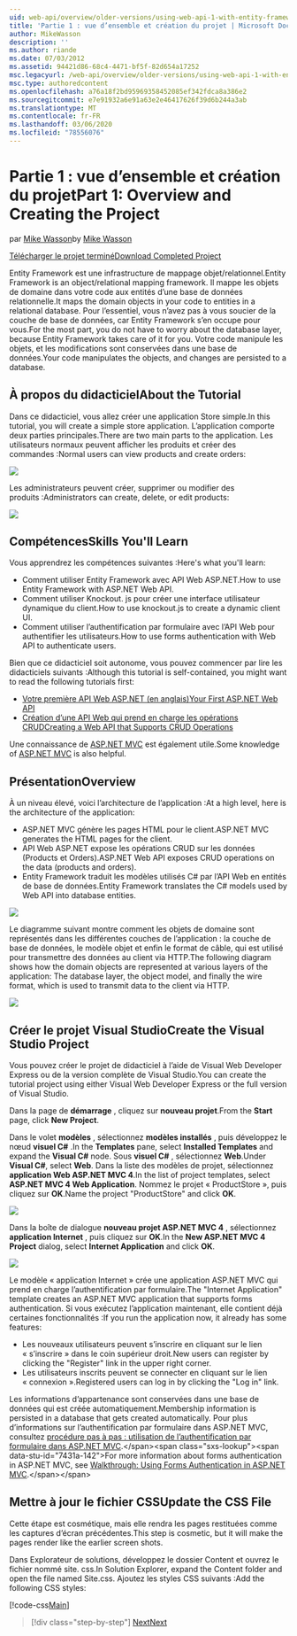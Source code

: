 ```yaml
---
uid: web-api/overview/older-versions/using-web-api-1-with-entity-framework-5/using-web-api-with-entity-framework-part-1
title: 'Partie 1 : vue d’ensemble et création du projet | Microsoft Docs'
author: MikeWasson
description: ''
ms.author: riande
ms.date: 07/03/2012
ms.assetid: 94421d86-68c4-4471-bf5f-82d654a17252
msc.legacyurl: /web-api/overview/older-versions/using-web-api-1-with-entity-framework-5/using-web-api-with-entity-framework-part-1
msc.type: authoredcontent
ms.openlocfilehash: a76a18f2bd95969358452085ef342fdca8a386e2
ms.sourcegitcommit: e7e91932a6e91a63e2e46417626f39d6b244a3ab
ms.translationtype: MT
ms.contentlocale: fr-FR
ms.lasthandoff: 03/06/2020
ms.locfileid: "78556076"
---
```

# <a name="part-1-overview-and-creating-the-project"></a><span data-ttu-id="7431a-102">Partie 1 : vue d’ensemble et création du projet</span><span class="sxs-lookup"><span data-stu-id="7431a-102">Part 1: Overview and Creating the Project</span></span>

<span data-ttu-id="7431a-103">par [Mike Wasson](https://github.com/MikeWasson)</span><span class="sxs-lookup"><span data-stu-id="7431a-103">by [Mike Wasson](https://github.com/MikeWasson)</span></span>

[<span data-ttu-id="7431a-104">Télécharger le projet terminé</span><span class="sxs-lookup"><span data-stu-id="7431a-104">Download Completed Project</span></span>](https://code.msdn.microsoft.com/ASP-NET-Web-API-with-afa30545)

<span data-ttu-id="7431a-105">Entity Framework est une infrastructure de mappage objet/relationnel.</span><span class="sxs-lookup"><span data-stu-id="7431a-105">Entity Framework is an object/relational mapping framework.</span></span> <span data-ttu-id="7431a-106">Il mappe les objets de domaine dans votre code aux entités d’une base de données relationnelle.</span><span class="sxs-lookup"><span data-stu-id="7431a-106">It maps the domain objects in your code to entities in a relational database.</span></span> <span data-ttu-id="7431a-107">Pour l’essentiel, vous n’avez pas à vous soucier de la couche de base de données, car Entity Framework s’en occupe pour vous.</span><span class="sxs-lookup"><span data-stu-id="7431a-107">For the most part, you do not have to worry about the database layer, because Entity Framework takes care of it for you.</span></span> <span data-ttu-id="7431a-108">Votre code manipule les objets, et les modifications sont conservées dans une base de données.</span><span class="sxs-lookup"><span data-stu-id="7431a-108">Your code manipulates the objects, and changes are persisted to a database.</span></span>

## <a name="about-the-tutorial"></a><span data-ttu-id="7431a-109">À propos du didacticiel</span><span class="sxs-lookup"><span data-stu-id="7431a-109">About the Tutorial</span></span>

<span data-ttu-id="7431a-110">Dans ce didacticiel, vous allez créer une application Store simple.</span><span class="sxs-lookup"><span data-stu-id="7431a-110">In this tutorial, you will create a simple store application.</span></span> <span data-ttu-id="7431a-111">L’application comporte deux parties principales.</span><span class="sxs-lookup"><span data-stu-id="7431a-111">There are two main parts to the application.</span></span> <span data-ttu-id="7431a-112">Les utilisateurs normaux peuvent afficher les produits et créer des commandes :</span><span class="sxs-lookup"><span data-stu-id="7431a-112">Normal users can view products and create orders:</span></span>

![](using-web-api-with-entity-framework-part-1/_static/image1.png)

<span data-ttu-id="7431a-113">Les administrateurs peuvent créer, supprimer ou modifier des produits :</span><span class="sxs-lookup"><span data-stu-id="7431a-113">Administrators can create, delete, or edit products:</span></span>

![](using-web-api-with-entity-framework-part-1/_static/image2.png)

## <a name="skills-youll-learn"></a><span data-ttu-id="7431a-114">Compétences</span><span class="sxs-lookup"><span data-stu-id="7431a-114">Skills You'll Learn</span></span>

<span data-ttu-id="7431a-115">Vous apprendrez les compétences suivantes :</span><span class="sxs-lookup"><span data-stu-id="7431a-115">Here's what you'll learn:</span></span>

- <span data-ttu-id="7431a-116">Comment utiliser Entity Framework avec API Web ASP.NET.</span><span class="sxs-lookup"><span data-stu-id="7431a-116">How to use Entity Framework with ASP.NET Web API.</span></span>
- <span data-ttu-id="7431a-117">Comment utiliser Knockout. js pour créer une interface utilisateur dynamique du client.</span><span class="sxs-lookup"><span data-stu-id="7431a-117">How to use knockout.js to create a dynamic client UI.</span></span>
- <span data-ttu-id="7431a-118">Comment utiliser l’authentification par formulaire avec l’API Web pour authentifier les utilisateurs.</span><span class="sxs-lookup"><span data-stu-id="7431a-118">How to use forms authentication with Web API to authenticate users.</span></span>

<span data-ttu-id="7431a-119">Bien que ce didacticiel soit autonome, vous pouvez commencer par lire les didacticiels suivants :</span><span class="sxs-lookup"><span data-stu-id="7431a-119">Although this tutorial is self-contained, you might want to read the following tutorials first:</span></span>

- [<span data-ttu-id="7431a-120">Votre première API Web ASP.NET (en anglais)</span><span class="sxs-lookup"><span data-stu-id="7431a-120">Your First ASP.NET Web API</span></span>](../../getting-started-with-aspnet-web-api/tutorial-your-first-web-api.md)
- [<span data-ttu-id="7431a-121">Création d’une API Web qui prend en charge les opérations CRUD</span><span class="sxs-lookup"><span data-stu-id="7431a-121">Creating a Web API that Supports CRUD Operations</span></span>](../creating-a-web-api-that-supports-crud-operations.md)

<span data-ttu-id="7431a-122">Une connaissance de [ASP.NET MVC](../../../../mvc/index.md) est également utile.</span><span class="sxs-lookup"><span data-stu-id="7431a-122">Some knowledge of [ASP.NET MVC](../../../../mvc/index.md) is also helpful.</span></span>

## <a name="overview"></a><span data-ttu-id="7431a-123">Présentation</span><span class="sxs-lookup"><span data-stu-id="7431a-123">Overview</span></span>

<span data-ttu-id="7431a-124">À un niveau élevé, voici l’architecture de l’application :</span><span class="sxs-lookup"><span data-stu-id="7431a-124">At a high level, here is the architecture of the application:</span></span>

- <span data-ttu-id="7431a-125">ASP.NET MVC génère les pages HTML pour le client.</span><span class="sxs-lookup"><span data-stu-id="7431a-125">ASP.NET MVC generates the HTML pages for the client.</span></span>
- <span data-ttu-id="7431a-126">API Web ASP.NET expose les opérations CRUD sur les données (Products et Orders).</span><span class="sxs-lookup"><span data-stu-id="7431a-126">ASP.NET Web API exposes CRUD operations on the data (products and orders).</span></span>
- <span data-ttu-id="7431a-127">Entity Framework traduit les modèles utilisés C# par l’API Web en entités de base de données.</span><span class="sxs-lookup"><span data-stu-id="7431a-127">Entity Framework translates the C# models used by Web API into database entities.</span></span>

![](using-web-api-with-entity-framework-part-1/_static/image3.png)

<span data-ttu-id="7431a-128">Le diagramme suivant montre comment les objets de domaine sont représentés dans les différentes couches de l’application : la couche de base de données, le modèle objet et enfin le format de câble, qui est utilisé pour transmettre des données au client via HTTP.</span><span class="sxs-lookup"><span data-stu-id="7431a-128">The following diagram shows how the domain objects are represented at various layers of the application: The database layer, the object model, and finally the wire format, which is used to transmit data to the client via HTTP.</span></span>

![](using-web-api-with-entity-framework-part-1/_static/image4.png)

## <a name="create-the-visual-studio-project"></a><span data-ttu-id="7431a-129">Créer le projet Visual Studio</span><span class="sxs-lookup"><span data-stu-id="7431a-129">Create the Visual Studio Project</span></span>

<span data-ttu-id="7431a-130">Vous pouvez créer le projet de didacticiel à l’aide de Visual Web Developer Express ou de la version complète de Visual Studio.</span><span class="sxs-lookup"><span data-stu-id="7431a-130">You can create the tutorial project using either Visual Web Developer Express or the full version of Visual Studio.</span></span>

<span data-ttu-id="7431a-131">Dans la page de **démarrage** , cliquez sur **nouveau projet**.</span><span class="sxs-lookup"><span data-stu-id="7431a-131">From the **Start** page, click **New Project**.</span></span>

<span data-ttu-id="7431a-132">Dans le volet **modèles** , sélectionnez **modèles installés** , puis développez le nœud **visuel C#**  .</span><span class="sxs-lookup"><span data-stu-id="7431a-132">In the **Templates** pane, select **Installed Templates** and expand the **Visual C#** node.</span></span> <span data-ttu-id="7431a-133">Sous **visuel C#** , sélectionnez **Web**.</span><span class="sxs-lookup"><span data-stu-id="7431a-133">Under **Visual C#**, select **Web**.</span></span> <span data-ttu-id="7431a-134">Dans la liste des modèles de projet, sélectionnez **application Web ASP.NET MVC 4**.</span><span class="sxs-lookup"><span data-stu-id="7431a-134">In the list of project templates, select **ASP.NET MVC 4 Web Application**.</span></span> <span data-ttu-id="7431a-135">Nommez le projet « ProductStore », puis cliquez sur **OK**.</span><span class="sxs-lookup"><span data-stu-id="7431a-135">Name the project "ProductStore" and click **OK**.</span></span>

![](using-web-api-with-entity-framework-part-1/_static/image5.png)

<span data-ttu-id="7431a-136">Dans la boîte de dialogue **nouveau projet ASP.NET MVC 4** , sélectionnez **application Internet** , puis cliquez sur **OK**.</span><span class="sxs-lookup"><span data-stu-id="7431a-136">In the **New ASP.NET MVC 4 Project** dialog, select **Internet Application** and click **OK**.</span></span>

![](using-web-api-with-entity-framework-part-1/_static/image6.png)

<span data-ttu-id="7431a-137">Le modèle « application Internet » crée une application ASP.NET MVC qui prend en charge l’authentification par formulaire.</span><span class="sxs-lookup"><span data-stu-id="7431a-137">The "Internet Application" template creates an ASP.NET MVC application that supports forms authentication.</span></span> <span data-ttu-id="7431a-138">Si vous exécutez l’application maintenant, elle contient déjà certaines fonctionnalités :</span><span class="sxs-lookup"><span data-stu-id="7431a-138">If you run the application now, it already has some features:</span></span>

- <span data-ttu-id="7431a-139">Les nouveaux utilisateurs peuvent s’inscrire en cliquant sur le lien « s’inscrire » dans le coin supérieur droit.</span><span class="sxs-lookup"><span data-stu-id="7431a-139">New users can register by clicking the "Register" link in the upper right corner.</span></span>
- <span data-ttu-id="7431a-140">Les utilisateurs inscrits peuvent se connecter en cliquant sur le lien « connexion ».</span><span class="sxs-lookup"><span data-stu-id="7431a-140">Registered users can log in by clicking the "Log in" link.</span></span>

<span data-ttu-id="7431a-141">Les informations d’appartenance sont conservées dans une base de données qui est créée automatiquement.</span><span class="sxs-lookup"><span data-stu-id="7431a-141">Membership information is persisted in a database that gets created automatically.</span></span> <span data-ttu-id="7431a-142">Pour plus d’informations sur l’authentification par formulaire dans ASP.NET MVC, consultez [procédure pas à pas : utilisation de l’authentification par formulaire dans ASP.NET MVC](https://msdn.microsoft.com/library/ff398049(VS.98).aspx).</span><span class="sxs-lookup"><span data-stu-id="7431a-142">For more information about forms authentication in ASP.NET MVC, see [Walkthrough: Using Forms Authentication in ASP.NET MVC](https://msdn.microsoft.com/library/ff398049(VS.98).aspx).</span></span>

## <a name="update-the-css-file"></a><span data-ttu-id="7431a-143">Mettre à jour le fichier CSS</span><span class="sxs-lookup"><span data-stu-id="7431a-143">Update the CSS File</span></span>

<span data-ttu-id="7431a-144">Cette étape est cosmétique, mais elle rendra les pages restituées comme les captures d’écran précédentes.</span><span class="sxs-lookup"><span data-stu-id="7431a-144">This step is cosmetic, but it will make the pages render like the earlier screen shots.</span></span>

<span data-ttu-id="7431a-145">Dans Explorateur de solutions, développez le dossier Content et ouvrez le fichier nommé site. css.</span><span class="sxs-lookup"><span data-stu-id="7431a-145">In Solution Explorer, expand the Content folder and open the file named Site.css.</span></span> <span data-ttu-id="7431a-146">Ajoutez les styles CSS suivants :</span><span class="sxs-lookup"><span data-stu-id="7431a-146">Add the following CSS styles:</span></span>

[!code-css[Main](using-web-api-with-entity-framework-part-1/samples/sample1.css)]

> [!div class="step-by-step"]
> [<span data-ttu-id="7431a-147">Next</span><span class="sxs-lookup"><span data-stu-id="7431a-147">Next</span></span>](using-web-api-with-entity-framework-part-2.md)
